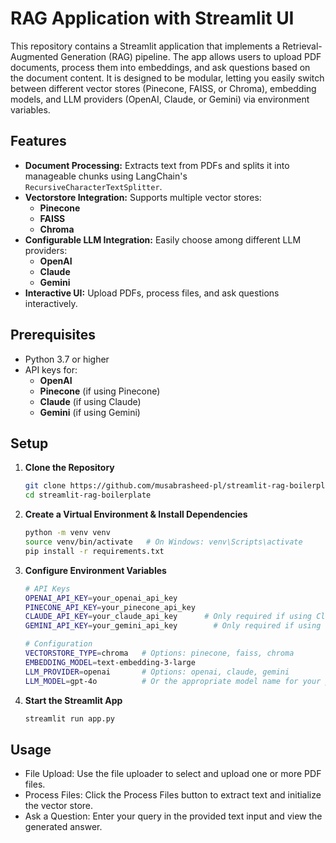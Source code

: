 # RAG Application with Streamlit UI

This repository contains a Streamlit application that implements a Retrieval-Augmented Generation (RAG) pipeline. The app allows users to upload PDF documents, process them into embeddings, and ask questions based on the document content. It is designed to be modular, letting you easily switch between different vector stores (Pinecone, FAISS, or Chroma), embedding models, and LLM providers (OpenAI, Claude, or Gemini) via environment variables.

## Features

- **Document Processing:** Extracts text from PDFs and splits it into manageable chunks using LangChain's `RecursiveCharacterTextSplitter`.
- **Vectorstore Integration:** Supports multiple vector stores:
  - **Pinecone**
  - **FAISS**
  - **Chroma**
- **Configurable LLM Integration:** Easily choose among different LLM providers:
  - **OpenAI**
  - **Claude**
  - **Gemini**
- **Interactive UI:** Upload PDFs, process files, and ask questions interactively.

## Prerequisites

- Python 3.7 or higher
- API keys for:
  - **OpenAI**
  - **Pinecone** (if using Pinecone)
  - **Claude** (if using Claude)
  - **Gemini** (if using Gemini)

## Setup

1. **Clone the Repository**

   ```bash
   git clone https://github.com/musabrasheed-pl/streamlit-rag-boilerplate.git
   cd streamlit-rag-boilerplate

2. **Create a Virtual Environment & Install Dependencies**
    
   ```bash
   python -m venv venv
   source venv/bin/activate   # On Windows: venv\Scripts\activate
   pip install -r requirements.txt

3. **Configure Environment Variables**

    ```bash
   # API Keys
    OPENAI_API_KEY=your_openai_api_key
    PINECONE_API_KEY=your_pinecone_api_key
    CLAUDE_API_KEY=your_claude_api_key      # Only required if using Claude
    GEMINI_API_KEY=your_gemini_api_key        # Only required if using Gemini
    
    # Configuration
    VECTORSTORE_TYPE=chroma   # Options: pinecone, faiss, chroma
    EMBEDDING_MODEL=text-embedding-3-large
    LLM_PROVIDER=openai       # Options: openai, claude, gemini
    LLM_MODEL=gpt-4o          # Or the appropriate model name for your provider

4. **Start the Streamlit App**
    
   ```bash
   streamlit run app.py


## Usage
- File Upload: Use the file uploader to select and upload one or more PDF files.
- Process Files: Click the Process Files button to extract text and initialize the vector store.
- Ask a Question: Enter your query in the provided text input and view the generated answer.